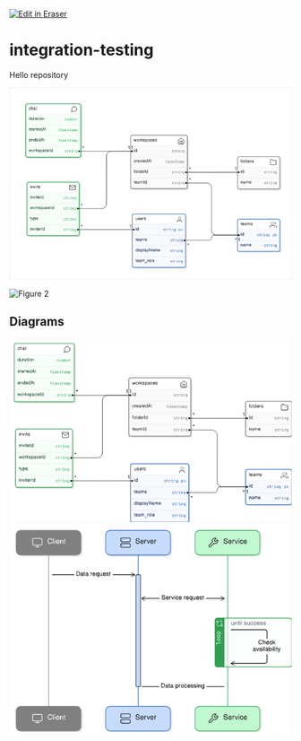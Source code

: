 <p><a target="_blank" href="https://eraser-qa.web.app/workspace/XctcpcM0OXakq30OrasP" id="edit-in-eraser-github-link"><img alt="Edit in Eraser" src="https://firebasestorage.googleapis.com/v0/b/second-petal-295822.appspot.com/o/images%2Fgithub%2FOpen%20in%20Eraser.svg?alt=media&amp;token=968381c8-a7e7-472a-8ed6-4a6626da5501"></a></p>

# integration-testing
Hello repository



![Figure 1](/.eraser/XctcpcM0OXakq30OrasP___Qxtsss9kS8O75Kn5SgLmGHQrrkC2___---figure---3dbhheIhVEXqrcmfpG1wp---figure---rLkctJhloceqpL8duwsz-Q.png "Figure 1")

![Figure 2](undefined "Figure 2")




<!-- eraser-additional-content -->
## Diagrams
<!-- eraser-additional-files -->
<a href="/README-entity-relationship-1.eraserdiagram" data-element-id="6CXcny9W34gAigmxv_m8I"><img src="/.eraser/XctcpcM0OXakq30OrasP___Qxtsss9kS8O75Kn5SgLmGHQrrkC2___---diagram----19ab055a129fc094491a5695c63657a0.png" alt="" data-element-id="6CXcny9W34gAigmxv_m8I" /></a>
<a href="/README-sequence-diagram-2.eraserdiagram" data-element-id="bb-C7BZeKtmkCvVtl54fl"><img src="/.eraser/XctcpcM0OXakq30OrasP___Qxtsss9kS8O75Kn5SgLmGHQrrkC2___---diagram----369debddb7dc30e8b752618beffbb07b.png" alt="" data-element-id="bb-C7BZeKtmkCvVtl54fl" /></a>
<!-- end-eraser-additional-files -->
<!-- end-eraser-additional-content -->
<!--- Eraser file: https://eraser-qa.web.app/workspace/XctcpcM0OXakq30OrasP --->